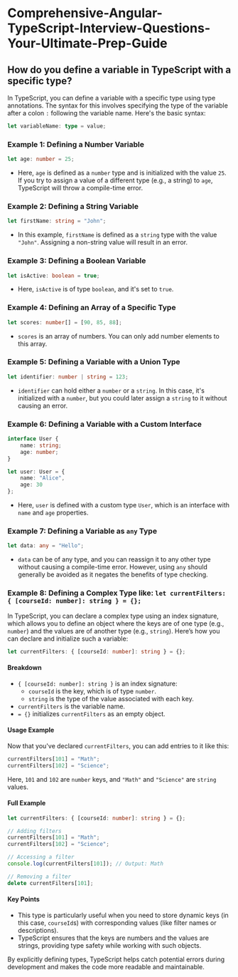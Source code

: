 # Comprehensive-Angular-TypeScript-Interview-Questions-Your-Ultimate-Prep-Guide

## How do you define a variable in TypeScript with a specific type?

In TypeScript, you can define a variable with a specific type using type annotations. The syntax for this involves specifying the type of the variable after a colon `:` following the variable name. Here's the basic syntax:

```typescript
let variableName: type = value;
```

### Example 1: Defining a Number Variable

```typescript
let age: number = 25;
```
- Here, `age` is defined as a `number` type and is initialized with the value `25`. If you try to assign a value of a different type (e.g., a string) to `age`, TypeScript will throw a compile-time error.

### Example 2: Defining a String Variable

```typescript
let firstName: string = "John";
```
- In this example, `firstName` is defined as a `string` type with the value `"John"`. Assigning a non-string value will result in an error.

### Example 3: Defining a Boolean Variable

```typescript
let isActive: boolean = true;
```
- Here, `isActive` is of type `boolean`, and it's set to `true`.

### Example 4: Defining an Array of a Specific Type

```typescript
let scores: number[] = [90, 85, 88];
```
- `scores` is an array of numbers. You can only add number elements to this array.

### Example 5: Defining a Variable with a Union Type

```typescript
let identifier: number | string = 123;
```
- `identifier` can hold either a `number` or a `string`. In this case, it's initialized with a `number`, but you could later assign a `string` to it without causing an error.

### Example 6: Defining a Variable with a Custom Interface

```typescript
interface User {
    name: string;
    age: number;
}

let user: User = {
    name: "Alice",
    age: 30
};
```
- Here, `user` is defined with a custom type `User`, which is an interface with `name` and `age` properties.

### Example 7: Defining a Variable as `any` Type

```typescript
let data: any = "Hello";
```
- `data` can be of any type, and you can reassign it to any other type without causing a compile-time error. However, using `any` should generally be avoided as it negates the benefits of type checking.

### Example 8: Defining a Complex Type like: `let currentFilters: { [courseId: number]: string } = {};`

In TypeScript, you can declare a complex type using an index signature, which allows you to define an object where the keys are of one type (e.g., `number`) and the values are of another type (e.g., `string`). Here’s how you can declare and initialize such a variable:

```typescript
let currentFilters: { [courseId: number]: string } = {};
```

#### Breakdown

- `{ [courseId: number]: string }` is an index signature:
  - `courseId` is the key, which is of type `number`.
  - `string` is the type of the value associated with each key.
- `currentFilters` is the variable name.
- `= {}` initializes `currentFilters` as an empty object.

#### Usage Example

Now that you've declared `currentFilters`, you can add entries to it like this:

```typescript
currentFilters[101] = "Math";
currentFilters[102] = "Science";
```

Here, `101` and `102` are `number` keys, and `"Math"` and `"Science"` are `string` values.

#### Full Example

```typescript
let currentFilters: { [courseId: number]: string } = {};

// Adding filters
currentFilters[101] = "Math";
currentFilters[102] = "Science";

// Accessing a filter
console.log(currentFilters[101]); // Output: Math

// Removing a filter
delete currentFilters[101];
```

#### Key Points

- This type is particularly useful when you need to store dynamic keys (in this case, `courseId`s) with corresponding values (like filter names or descriptions).
- TypeScript ensures that the keys are numbers and the values are strings, providing type safety while working with such objects.

By explicitly defining types, TypeScript helps catch potential errors during development and makes the code more readable and maintainable.
